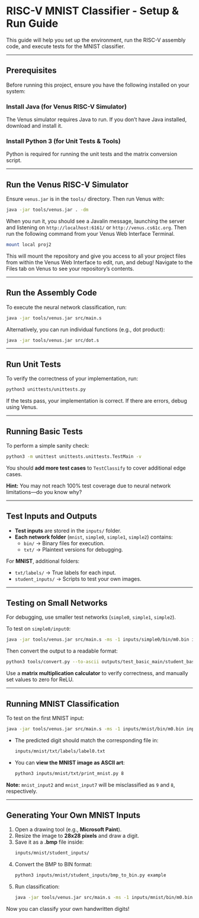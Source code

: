 # RISC-V MNIST Classifier - Setup & Run Guide

This guide will help you set up the environment, run the RISC-V assembly code, and execute tests for the MNIST classifier.

---

## Prerequisites

Before running this project, ensure you have the following installed on your system:

### Install Java (for Venus RISC-V Simulator)
The Venus simulator requires Java to run. If you don’t have Java installed, download and install it.

### Install Python 3 (for Unit Tests & Tools)
Python is required for running the unit tests and the matrix conversion script.

---

## Run the Venus RISC-V Simulator
Ensure `venus.jar` is in the `tools/` directory. Then run Venus with:
```bash
java -jar tools/venus.jar . -dm
```
When you run it, you should see a Javalin message, launching the server and listening on `http://localhost:6161/` or `http://venus.cs61c.org`. Then run the following command from your Venus Web Interface Terminal.

```bash
mount local proj2
```
This will mount the repository and give you access to all your project files from within the Venus Web Interface to edit, run, and debug! Navigate to the Files tab on Venus to see your repository’s contents.

---

## Run the Assembly Code
To execute the neural network classification, run:
```bash
java -jar tools/venus.jar src/main.s
```

Alternatively, you can run individual functions (e.g., dot product):
```bash
java -jar tools/venus.jar src/dot.s
```

---

## Run Unit Tests
To verify the correctness of your implementation, run:
```bash
python3 unittests/unittests.py
```
If the tests pass, your implementation is correct. If there are errors, debug using Venus.

---

## Running Basic Tests

To perform a simple sanity check:
```bash
python3 -m unittest unittests.unittests.TestMain -v
```
You should **add more test cases** to `TestClassify` to cover additional edge cases.

**Hint:** You may not reach 100% test coverage due to neural network limitations—do you know why?

---

## Test Inputs and Outputs
- **Test inputs** are stored in the `inputs/` folder.  
- **Each network folder** (`mnist`, `simple0`, `simple1`, `simple2`) contains:  
  - `bin/` → Binary files for execution.  
  - `txt/` → Plaintext versions for debugging.  

For **MNIST**, additional folders:
- `txt/labels/` → True labels for each input.  
- `student_inputs/` → Scripts to test your own images.

---

## Testing on Small Networks
For debugging, use smaller test networks (`simple0`, `simple1`, `simple2`).

To test on `simple0/input0`:
```bash
java -jar tools/venus.jar src/main.s -ms -1 inputs/simple0/bin/m0.bin inputs/simple0/bin/m1.bin inputs/simple0/bin/inputs/input0.bin outputs/test_basic_main/student_basic_output.bin
```
Then convert the output to a readable format:
```bash
python3 tools/convert.py --to-ascii outputs/test_basic_main/student_basic_output.bin outputs/test_basic_main/output.txt
```
Use a **matrix multiplication calculator** to verify correctness, and manually set values to zero for ReLU.

---

## Running MNIST Classification
To test on the first MNIST input:
```bash
java -jar tools/venus.jar src/main.s -ms -1 inputs/mnist/bin/m0.bin inputs/mnist/bin/m1.bin inputs/mnist/bin/inputs/mnist_input0.bin outputs/test_mnist_main/student_mnist_outputs.bin
```
- The predicted digit should match the corresponding file in:
  ```bash
  inputs/mnist/txt/labels/label0.txt
  ```
- You can **view the MNIST image as ASCII art**:
  ```bash
  python3 inputs/mnist/txt/print_mnist.py 8
  ```

**Note:** `mnist_input2` and `mnist_input7` will be misclassified as `9` and `8`, respectively.

---

## Generating Your Own MNIST Inputs
1. Open a drawing tool (e.g., **Microsoft Paint**).  
2. Resize the image to **28x28 pixels** and draw a digit.  
3. Save it as a **.bmp** file inside:  
   ```bash
   inputs/mnist/student_inputs/
   ```
4. Convert the BMP to BIN format:  
   ```bash
   python3 inputs/mnist/student_inputs/bmp_to_bin.py example
   ```
5. Run classification:  
   ```bash
   java -jar tools/venus.jar src/main.s -ms -1 inputs/mnist/bin/m0.bin inputs/mnist/bin/m1.bin inputs/mnist/student_inputs/example.bin outputs/test_mnist_main/student_input_mnist_output.bin
   ```
Now you can classify your own handwritten digits!